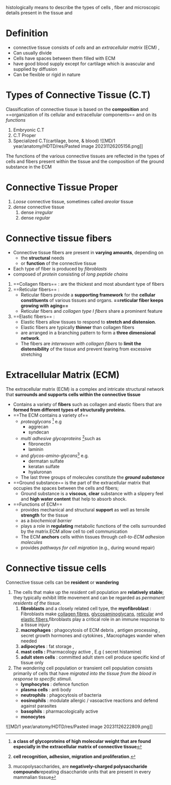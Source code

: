 histologically means to describe the types of cells , fiber and microscopic details  present in the tissue and 
# Definition
- connective tissue consists of *cells* and an *extracellular matrix* (ECM) ,
- Can usually divide 
- Cells have spaces between them filled with ECM
- have good blood supply  except for cartilage which is avascular and supplied by diffusion 
- Can be flexible or rigid in nature

# Types of Connective Tissue (C.T) 
Classification of connective tissue is based on the **composition** and ==organization of its cellular and extracellular components== and on its *functions*
1. Embryonic C.T
2. C.T Proper
3. Specialized C.T(cartilage, bone, & blood)
![[MD/1 year/anatomy/HDTD/res/Pasted image 20231126205156.png]]

The functions of the various connective tissues are reflected in the types of cells and fibers present within the tissue and the composition of the ground substance in the ECM


# Connective Tissue Proper 
1. *Loose* connective tissue, sometimes called *areolar* tissue
2. *dense* connective tissue 
	1. dense *irregular*  
	2. dense *regular* 

# Connective tissue fibers
- Connective tissue fibers are present in **varying amounts**, depending on
	-  the **structural** needs 
	- or **function** of the connective tissue
- Each type of fiber is produced by *fibroblasts* 
- composed of *protein* consisting of *long peptide chains*
1. ==Collagen fibers== : are the thickest and most abundant type of fibers 
2. ==Reticular fibers== : 
	- Reticular fibers provide a **supporting framework** for the **cellular constituents** of various tissues and organs. **==reticular fiber keeps growing with aging==** 
	- Reticular fibers and *collagen type I fibers* share a prominent feature
1. ==Elastic fibers== : 
	 - Elastic fibers allow tissues to respond to **stretch and distension**.  
	 - Elastic fibers are typically **thinner** than collagen fibers  
	 - are arranged in a branching pattern to form a **three dimensional network**.
	 - The fibers are *interwoven with collagen fibers* to **limit the distensibility** of the tissue and prevent tearing from excessive stretching

# Extracellular Matrix (ECM) 
The extracellular matrix (ECM) is a complex and intricate structural network that **surrounds and supports cells within the connective tissue**
- Contains a variety of **fibers** such as collagen and elastic fibers that are **formed from different types of structurally  proteins.**
- ==The ECM contains a variety of== 
	- *proteoglycans* [^1] e.g
		- aggrecan 
		- syndecan
	- *multi adhesive glycoproteins* [^2]such as
		- fibronectin 
		- laminin
	- and *glycos-amino-glycans*[^3] e.g.
		- dermatan sulfate
		- keratan sulfate
		- hyaluronan
	- The last three groups of molecules constitute the ***ground substance***
- ==Ground substance== is the part of the extracellular matrix that occupies the spaces between the cells and fibers; 
	- Ground substance is a **viscous**, **clear** substance with a slippery feel and **high water content** that help to absorb shock.
- ==Functions  of ECM==
	- provides mechanical and structural **support** as well as tensile **strength** for the tissue
	- as a *biochemical barrier* 
	- plays a role in **regulating** metabolic functions of the cells surrounded by the matrix.ECM allow cell to cell communication 
	- The ECM **anchors** cells within tissues through *cell-to-ECM adhesion molecules*  
	- provides *pathways for cell migration* (e.g., during wound repair)

[^1]:**a class of glycoproteins of high molecular weight that are found especially in the extracellular matrix of connective tissue**
[^2]:**cell recognition, adhesion, migration and proliferation**.
[^3]:mucopolysaccharides, are **negatively-charged polysaccharide compounds**repeating disaccharide units that are present in every mammalian tissue

# Connective tissue cells 
Connective tissue cells can be **resident** or **wandering**
1. The cells that make up the *resident* cell population are **relatively stable**; they typically exhibit little movement and can be regarded as *permanent residents of the tissue*.
	1. **fibroblasts** and a closely related cell type, the **myofibroblast** : Fibroblasts make [collagen fibres](https://en.wikipedia.org/wiki/Collagen "Collagen"), [glycosaminoglycans](https://en.wikipedia.org/wiki/Glycosaminoglycan "Glycosaminoglycan"), [reticular](https://en.wikipedia.org/wiki/Reticular_fiber "Reticular fiber") and [elastic fibers](https://en.wikipedia.org/wiki/Elastic_fibers),fibroblasts play a critical role in an immune response to a tissue injury
	2. **macrophages** : phagocytosis of ECM debris  , antigen processing , secret growth hormones  and cytokines , Macrophages wander when needed 
	3. **adipocytes** : fat storage ,
	4. **mast cells :** Pharmacology  active , E.g ( secret histamine) 
	5. **adult stem cells** : committed adult stem cell produce specific kind of tissue only 
2. The *wandering* cell population or transient cell population consists primarily of cells that have *migrated into the tissue from the blood in response to specific stimuli.*
	-  **lymphocytes** : defence function 
	- **plasma cells** : anti body
	-  **neutrophils** : phagocytosis of bacteria 
	-  **eosinophils** : modulate allergic / vasoactive reactions and defend against parasites 
	- **basophils** : pharmacologically active  
	- **monocytes**

![[MD/1 year/anatomy/HDTD/res/Pasted image 20231126222809.png]]
